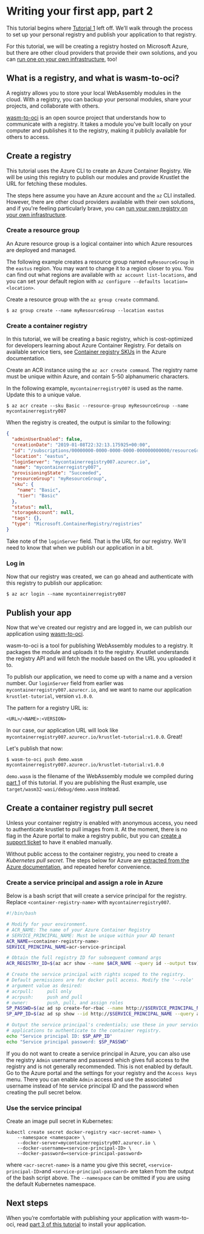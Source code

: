 # Writing your first app, part 2

This tutorial begins where [Tutorial 1](tutorial01.md) left off. We’ll walk
through the process to set up your personal registry and publish your
application to that registry.

For this tutorial, we will be creating a registry hosted on Microsoft Azure, but
there are other cloud providers that provide their own solutions, and you can
[run one on your own infrastructure](https://github.com/docker/distribution),
too!

## What is a registry, and what is wasm-to-oci?

A registry allows you to store your local WebAssembly modules in the cloud. With
a registry, you can backup your personal modules, share your projects, and
collaborate with others.

[wasm-to-oci][] is an open source project that understands how to communicate
with a registry. It takes a module you've built locally on your computer and
publishes it to the registry, making it publicly available for others to access.

## Create a registry

This tutorial uses the Azure CLI to create an Azure Container Registry. We will
be using this registry to publish our modules and provide Krustlet the URL for
fetching these modules.

The steps here assume you have an Azure account and the `az` CLI installed.
However, there are other cloud providers available with their own solutions, and
if you're feeling particularly brave, you can [run your own registry on your own
infrastructure](https://github.com/docker/distribution).

### Create a resource group

An Azure resource group is a logical container into which Azure resources are
deployed and managed.

The following example creates a resource group named `myResourceGroup` in the
`eastus` region. You may want to change it to a region closer to you. You can
find out what regions are available with `az account list-locations`, and you
can set your default region with `az configure --defaults location=<location>`.

Create a resource group with the `az group create` command.

```console
$ az group create --name myResourceGroup --location eastus
```

### Create a container registry

In this tutorial, we will be creating a basic registry, which is cost-optimized
for developers learning about Azure Container Registry. For details on available
service tiers, see [Container registry
SKUs](https://docs.microsoft.com/en-us/azure/container-registry/container-registry-skus)
in the Azure documentation.

Create an ACR instance using the `az acr create command`. The registry name must
be unique within Azure, and contain 5-50 alphanumeric characters.

In the following example, `mycontainerregistry007` is used as the name. Update
this to a unique value.

```console
$ az acr create --sku Basic --resource-group myResourceGroup --name mycontainerregistry007
```

When the registry is created, the output is similar to the following:

```json
{
  "adminUserEnabled": false,
  "creationDate": "2019-01-08T22:32:13.175925+00:00",
  "id": "/subscriptions/00000000-0000-0000-0000-000000000000/resourceGroups/myResourceGroup/providers/Microsoft.ContainerRegistry/registries/mycontainerregistry007",
  "location": "eastus",
  "loginServer": "mycontainerregistry007.azurecr.io",
  "name": "mycontainerregistry007",
  "provisioningState": "Succeeded",
  "resourceGroup": "myResourceGroup",
  "sku": {
    "name": "Basic",
    "tier": "Basic"
  },
  "status": null,
  "storageAccount": null,
  "tags": {},
  "type": "Microsoft.ContainerRegistry/registries"
}
```

Take note of the `loginServer` field. That is the URL for our registry. We'll
need to know that when we publish our application in a bit.

### Log in

Now that our registry was created, we can go ahead and authenticate with this
registry to publish our application:

```console
$ az acr login --name mycontainerregistry007
```

## Publish your app

Now that we've created our registry and are logged in, we can publish our
application using [wasm-to-oci][].

wasm-to-oci is a tool for publishing WebAssembly modules to a registry. It
packages the module and uploads it to the registry. Krustlet understands the
registry API and will fetch the module based on the URL you uploaded it to.

To publish our application, we need to come up with a name and a version number.
Our `loginServer` field from earlier was `mycontainerregistry007.azurecr.io`,
and we want to name our application `krustlet-tutorial`, version `v1.0.0`.

The pattern for a registry URL is:

```text
<URL>/<NAME>:<VERSION>
```

In our case, our application URL will look like
`mycontainerregistry007.azurecr.io/krustlet-tutorial:v1.0.0`. Great!

Let's publish that now:

```console
$ wasm-to-oci push demo.wasm mycontainerregistry007.azurecr.io/krustlet-tutorial:v1.0.0
```

`demo.wasm` is the filename of the WebAssembly module we compiled during [part
1](tutorial01.md) of this tutorial. If you are publishing the Rust example, use
`target/wasm32-wasi/debug/demo.wasm` instead.

## Create a container registry pull secret 

Unless your container registry is enabled with anonymous access, you need to authenticate krustlet to pull images from it. At the moment, there is no flag in the Azure portal to make a registry public, but you can [create a support ticket](https://docs.microsoft.com/en-us/azure/container-registry/container-registry-faq#how-do-i-enable-anonymous-pull-access) to have it enabled manually. 

Without public access to the container registry, you need to create a _Kubernetes pull secret_. The steps below for Azure are [extracted from the Azure documentation](https://docs.microsoft.com/en-us/azure/container-registry/container-registry-auth-kubernetes), and repeated herefor convenience.

### Create a service principal and assign a role in Azure

Below is a bash script that will create a service principal for the registry. Replace `<container-registry-name>` with `mycontainerregistry007`. 

```bash
#!/bin/bash

# Modify for your environment.
# ACR_NAME: The name of your Azure Container Registry
# SERVICE_PRINCIPAL_NAME: Must be unique within your AD tenant
ACR_NAME=<container-registry-name>
SERVICE_PRINCIPAL_NAME=acr-service-principal

# Obtain the full registry ID for subsequent command args
ACR_REGISTRY_ID=$(az acr show --name $ACR_NAME --query id --output tsv)

# Create the service principal with rights scoped to the registry.
# Default permissions are for docker pull access. Modify the '--role'
# argument value as desired:
# acrpull:     pull only
# acrpush:     push and pull
# owner:       push, pull, and assign roles
SP_PASSWD=$(az ad sp create-for-rbac --name http://$SERVICE_PRINCIPAL_NAME --scopes $ACR_REGISTRY_ID --role acrpull --query password --output tsv)
SP_APP_ID=$(az ad sp show --id http://$SERVICE_PRINCIPAL_NAME --query appId --output tsv)

# Output the service principal's credentials; use these in your services and
# applications to authenticate to the container registry.
echo "Service principal ID: $SP_APP_ID"
echo "Service principal password: $SP_PASSWD"
```

If you do not want to create a service principal in Azure, you can also use the registry `Admin` username and password which gives full access to the registry and is not generally recommended. This is not enabled by default. Go to the Azure portal and the settings for your registry and the `Access keys` menu. There you can enable `Admin` access and use the associated username instead of hte service principal ID and the password when creating the pull secret below.

### Use the service principal

Create an image pull secret in Kubernetes:

```console
kubectl create secret docker-registry <acr-secret-name> \
    --namespace <namespace> \
    --docker-server=mycontainerregistry007.azurecr.io \
    --docker-username=<service-principal-ID> \
    --docker-password=<service-principal-password>
```

where `<acr-secret-name>` is a name you give this secret, `<service-principal-ID>`and `<service-principal-password>` are taken from the output of the bash script above. The `--namespace` can be omitted if you are using the default Kubernetes namespace. 

## Next steps

When you’re comfortable with publishing your application with wasm-to-oci, read
[part 3 of this tutorial](tutorial03.md) to install your application.

[wasm-to-oci]: https://github.com/engineerd/wasm-to-oci
